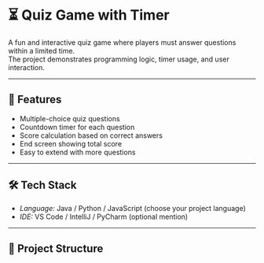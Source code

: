 # ⏳ Quiz Game with Timer

A fun and interactive quiz game where players must answer questions within a limited time.  
The project demonstrates programming logic, timer usage, and user interaction.

---

## 🚀 Features
- Multiple-choice quiz questions  
- Countdown timer for each question  
- Score calculation based on correct answers  
- End screen showing total score  
- Easy to extend with more questions  

---

## 🛠 Tech Stack
- *Language:* Java / Python / JavaScript (choose your project language)  
- *IDE:* VS Code / IntelliJ / PyCharm (optional mention)  

---

## 📂 Project Structure

